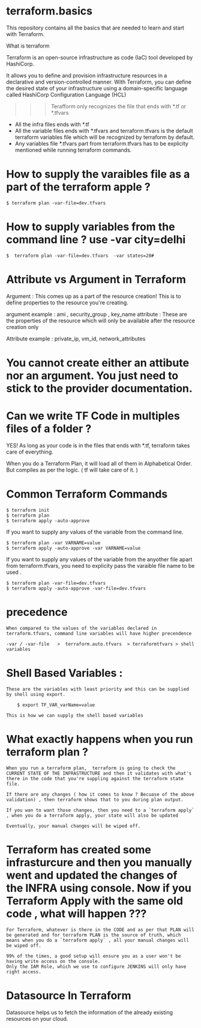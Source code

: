 # terraform.basics


This repository contains all the basics that are needed to learn and start with Terraform.

What is terraform

Terraform is an open-source infrastructure as code (IaC) tool developed by HashiCorp. 

It allows you to define and provision infrastructure resources in a declarative and version-controlled manner. 
With Terraform, you can define the desired state of your infrastructure using a domain-specific language called HashiCorp Configuration Language (HCL) 


>>>Terafform only recognizes the file that ends with *.tf or *.tfvars

* All the infra files ends with *.tf
* All the variable files ends with *.tfvars and terraform.tfvars is the default terraform variables file which will be recognized by terraform by default.
* Any variables file *.tfvars part from terraform.tfvars has to be explicity mentioned while running terraform commands.

# How to supply the varaibles file as a part of the terraform apple ?

    $ terraform plan -var-file=dev.tfvars 
    
# How to supply variables from the command line ? use -var city=delhi

    $  terraform plan -var-file=dev.tfvars  -var states=28#
    
# Attribute vs Argument in Terraform
Argument : This comes up as a part of the resource creation! This is to define properties to the resource you're creating.

argument example : 
                    ami , security_group , key_name
attribute : These are the properties of the resource which will only be available after the resource creation only

Attribute example : 
                    private_ip, vm_id, network_attributes
# You cannot create either an attibute nor an argument. You just need to stick to the provider documentation.

# Can we write TF Code in multiples files of a folder ?
YES! As long as your code is in the files that ends with *.tf, terraform takes care of everything.

When you do a Terraform Plan, it will load all of them in Alphabetical Order. But compiles as per the logic. ( tf will take care of it. )



# Common Terraform Commands
    $ terraform init 
    $ terraform plan
    $ terraform apply -auto-approve 

If you want to supply any values of the variable from the command line.

    $ terraform plan -var VARNAME=value
    $ terraform apply -auto-approve -var VARNAME=value

If you want to supply any values of the variable from the anyother file apart from terraform.tfvars, you need to explicity pass the varaible file name to be used .

    $ terraform plan -var-file=dev.tfvars
    $ terraform apply -auto-approve -var-file=dev.tfvars

# precedence
    When compared to the values of the variables declared in terraform.tfvars, command line variables will have higher precendence

    -var / -var-file   >  terraform.auto.tfvars  > terraformtfvars > shell variables
# Shell Based Variables :
    These are the variables with least priority and this can be supplied by shell using export.

        $ export TF_VAR_varName=value 
    
    This is how we can supply the shell based variables
# What exactly happens when you run terraform plan ?
    When you run a terraform plan,  terraform is going to check the CURRENT STATE OF THE INFRASTRUCTURE and then it validates with what's there in the code that you're suppling against the terraform state file.

    If there are any changes ( how it comes to know ? Becuase of the above validation) , then terraform shows that to you during plan output.

    If you wan to want those changes, then you need to a `terraform apply` , when you do a terraform apply, your state will also be updated

    Eventually, your manual changes will be wiped off.
# Terraform has created some infrasturcure and then you manually went and updated the changes of the INFRA using console. Now if you Terraform Apply with the same old code , what will happen ???
    For Terraform, whatever is there in the CODE and as per that PLAN will be generated and for terraform PLAN is the source of truth, which means when you do a `terraform apply` , all your manual changes will be wiped off.

    99% of the times, a good setup will ensure you as a user won't be having write access on the console.
    Only the IAM Role, which we use to configure JENKINS will only have right access.
 # Datasource In Terraform
Datasource helps us to fetch the information of the already existing resources on your cloud.